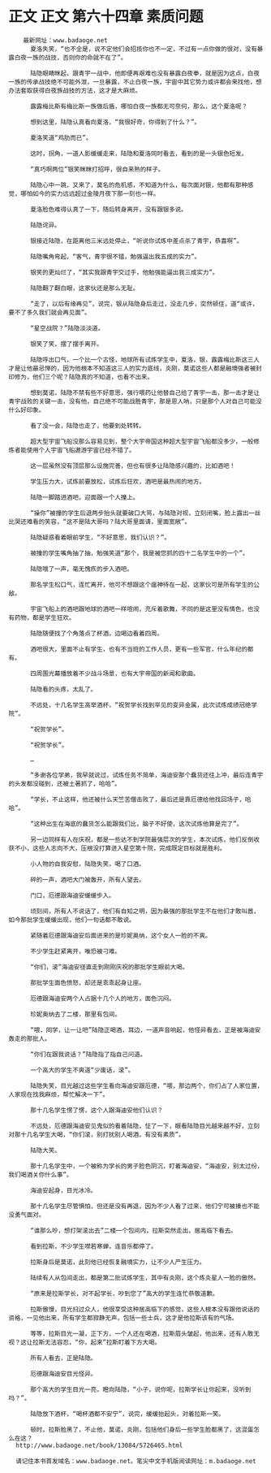 # 正文 正文 第六十四章 素质问题
        最新网址：www.badaoge.net
          夏洛失笑，“也不全是，说不定他们会招揽你也不一定，不过有一点你做的很对，没有暴露白夜一族的战技，否则你的命就不在了”。
      
          陆隐眼睛眯起，跟青宇一战中，他即便再艰难也没有暴露白夜拳，就是因为这点，白夜一族的传承战技绝不可能外泄，一旦暴露，不止白夜一族，宇宙中其它势力或许都会来找他，想办法套取获得白夜族战技的方法，这才是大麻烦。
      
          露露梅比斯有梅比斯一族做后盾，哪怕白夜一族都无可奈何，那么，这个夏洛呢？
      
          想到这里，陆隐认真看向夏洛，“我很好奇，你得到了什么？”。
      
          夏洛笑道“鸡肋而已”。
      
          这时，拐角，一道人影缓缓走来，陆隐和夏洛同时看去，看到的是一头银色短发。
      
          “真巧啊两位”银笑眯眯打招呼，很自来熟的样子。
      
          陆隐心中一跳，又来了，莫名的危机感，不知道为什么，每次面对银，他都有那种感觉，哪怕如今的实力远远超过金陵月夜下那一刻也一样。
      
          夏洛脸色难得认真了一下，随后转身离开，没有跟银多说。
      
          陆隐诧异。
      
          银接近陆隐，在距离他三米远处停止，“听说你试炼中差点杀了青宇，恭喜啊”。
      
          陆隐嘴角弯起，“客气，青宇很不错，勉强逼出我五成的实力”。
      
          银笑的更灿烂了，“其实我跟青宇交过手，他勉强能逼出我三成实力”。
      
          陆隐翻了翻白眼，这家伙还是那么无耻。
      
          “走了，以后有缘再见”，说完，银从陆隐身后走过，没走几步，突然顿住，道“或许，要不了多久我们就会再见面”。
      
          “星空战院？”陆隐淡淡道。
      
          银笑了笑，摆了摆手离开。
      
          陆隐呼出口气，一个比一个古怪，地球所有试炼学生中，夏洛，银，露露梅比斯这三人才是让他最忌惮的，因为他根本不知道这三人的实力底线，炎刚，莫诺这些人都是融境强者被封印修为，他们三个呢？陆隐真的不知道，也看不出来。
      
          想到莫诺，陆隐不禁有些不好意思，强行喂药让他替自己给了青宇一击，那一击才是让青宇战败的关键一击，没有他，自己绝不可能战胜青宇，那是恩人呐，只是那个人对自己可能没什么好印象。
      
          看了没一会，陆隐也走了，他要到处转转。
      
          超大型宇宙飞船没那么容易见到，整个大宇帝国这种超大型宇宙飞船都没多少，一般修炼者能使用个人宇宙飞船遨游宇宙已经不错了。
      
          这一层虽然没有顶层那么设施完善，但也有很多让陆隐感兴趣的，比如酒吧！
      
          学生压力大，试炼前要放松，试炼后狂欢，酒吧是最热闹的地方。
      
          陆隐一脚踏进酒吧，迎面跟一个人撞上。
      
          “操你”被撞的学生后退两步抬头就要破口大骂，与陆隐对视，立刻闭嘴，脸上露出一丝比哭还难看的笑容，“这不是陆大哥吗？陆大哥里面请，里面宽敞”。
      
          陆隐疑惑看着眼前学生，“不好意思，我们认识？”。
      
          被撞的学生嘴角抽了抽，勉强笑道“那个，我是被您抓的四十二名学生中的一个”。
      
          陆隐哦了一声，毫无愧疚的步入酒吧。
      
          那名学生松口气，连忙离开，他可不想跟这个瘟神待在一起，这家伙可是所有学生的公敌。
      
          宇宙飞船上的酒吧跟地球的酒吧一样喧闹，充斥着歌舞，不同的是这里没有情色，也没有药物，都是学生狂欢。
      
          陆隐随便找了个角落点了杯酒，边喝边看着四周。
      
          酒吧很大，里面不止有学生，也有不当班的工作人员，更有一些军官，什么年纪的都有。
      
          四周围光幕播放着不少战斗场景，也有大宇帝国的新闻和歌曲。
      
          陆隐看的头疼，太乱了。
      
          不远处，十几名学生高举酒杯，“祝贺学长找到罕见的变异金属，此次试炼成绩冠绝学院”。
      
          “祝贺学长”。
      
          “祝贺学长”。
      
          …
      
          “多谢各位学弟，我早就说过，试炼任务不简单，海迪安那个蠢货还往上冲，最后连青宇的头发都没碰到，还被土著抓了，哈哈”。
      
          “学长，不止这样，他还被什么天竺苦僧击败了，最后还是靠厄德给他找回场子，哈哈”。
      
          “这种出生在海底的蠢货怎么能跟我们比，脑子不好使，这次试炼他算是完了”。
      
          另一边同样有人在庆祝，都是一些达不到学院最强层次的学生，本次试炼，他们反倒收获不小，这些人志向不大，压根没打算进入星空第十院，完成既定目标就是胜利。
      
          小人物的自我安慰，陆隐失笑，喝了口酒。
      
          砰的一声，酒吧大门被轰开，所有人望去。
      
          门口，厄德跟海迪安缓缓步入。
      
          顷刻间，所有人不说话了，他们有自知之明，因为最强的那批学生不在他们才敢叫嚣，如今那批学生缓缓出现，他们一句话都不敢说。
      
          紧随着厄德跟海迪安后面进来的是珍妮奥纳，这个女人一脸的不爽。
      
          不少学生赶紧离开，唯恐被刁难。
      
          “你们，滚”海迪安径直走到刚刚庆祝的那批学生眼前大喝。
      
          那批学生面色愤怒，却还是乖乖起身让座。
      
          厄德跟海迪安两个人占据十几个人的地方，面色沉闷。
      
          珍妮奥纳去了二楼，那里有包间。
      
          “喂，同学，让一让吧”陆隐正喝酒，耳边，一道声音响起，他怪异看去，正是被海迪安轰走的那批人。
      
          “你们在跟我说话？”陆隐指了指自己问道。
      
          一个高大的学生不爽道“少废话，滚”。
      
          陆隐失笑，目光越过这些学生看向海迪安跟厄德，“喂，那边两个，你们占了人家位置，人家现在找我麻烦，帮忙解决一下”。
      
          那十几名学生愣了愣，这个人跟海迪安他们认识？
      
          不远处，厄德跟海迪安见鬼似的看着陆隐，怔了一下，眼看陆隐目光越来越不好，立刻对那十几名学生大喝，“你们滚，别打扰别人喝酒，有没有素质”。
      
          陆隐大笑。
      
          那十几名学生中，一个被称为学长的男子脸色阴沉，盯着海迪安，“海迪安，别太过份，我们喝酒关你什么事”。
      
          海迪安起身，目光冰冷。
      
          那十几名学生尽管惧怕，但还是没有再退，因为不少人看了过来，他们宁可被揍也不能没勇气面对。
      
          “谁那么吵，想打架滚出去”二楼一个包间内，拉斯突然走出，居高临下看去。
      
          看到拉斯，不少学生噤若寒蝉，连音乐都停了。
      
          拉斯身后是莫诺，此刻他已经恢复融境实力，让不少人产生压力。
      
          陆续有人从包间走出，都是第二批试炼学生，其中有炎刚，这个炼炎星人一脸的傲然。
      
          “原来是拉斯学长，对不起学长，吵到您了”高大的学生连忙恭敬道歉。
      
          拉斯傲慢，目光扫过众人，他很享受这种居高临下的感觉，这些人根本没有跟他说话的资格，一见他出来，所有学生都寂静无声，包括一些士兵，这才是他拉斯该有的气场。
      
          等等，拉斯目光一凝，正下方，一个人还在喝酒，拉斯眉头皱起，他出来，还有人敢无视？这让拉斯无法容忍，“你，起来”拉斯盯着下方大喝。
      
          所有人看去，正是陆隐。
      
          厄德跟海迪安目光怪异。
      
          那个高大的学生目光一亮，瞪向陆隐，“小子，说你呢，拉斯学长让你起来，没听到吗？”。
      
          陆隐放下酒杯，“喝杯酒都不安宁”，说完，缓缓抬起头，对着拉斯一笑。
      
          顿时，拉斯脸黑了，不止他，莫诺，炎刚，包括他们身后一些学生脸都黑了，这混蛋怎么在这？
      http://www.badaoge.net/book/13084/5726465.html
      
      请记住本书首发域名：www.badaoge.net。笔尖中文手机版阅读网址：m.badaoge.net